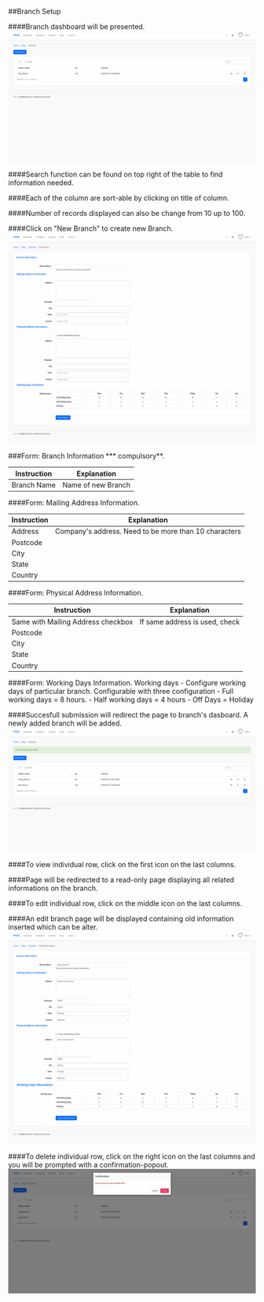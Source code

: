 ##Branch Setup

####Branch dashboard will be presented.
![Branch Dashboard](/Images/Branch/branch_dashboard.png)

####Search function can be found on top right of the table to find information needed.

####Each of the column are sort-able by clicking on title of column.

####Number of records displayed can also be change from 10 up to 100.

####Click on "New Branch" to create new Branch.
![New Branch](/Images/Branch/branch_create.png)

###Form: Branch Information *** compulsory**.

| Instruction  | Explanation |
| ------------- | ------------- |
| Branch Name | Name of new Branch |

####Form: Mailing Address Information.

| Instruction  | Explanation |
| ------------- | ------------- |
| Address | Company's address. Need to be more than 10 characters |
| Postcode  | |
| City | |
| State | |
| Country | ||

####Form: Physical Address Information.

| Instruction  | Explanation |
| ------------- | ------------- |
| Same with Mailing Address checkbox | If same address is used, check |
| Postcode  | |
| City | |
| State | |
| Country | ||

####Form: Working Days Information.
		Working days
			- Configure working days of particular branch. Configurable with three configuration
			- Full working days = 8 hours.
			- Half working days = 4 hours
			- Off Days = Holiday

####Succesfull submission will redirect the page to branch's dasboard. A newly added branch will be added.
![Success Branch](/Images/Branch/newbranch_success.png)

####To view individual row, click on the first icon on the last columns.

####Page will be redirected to a read-only page displaying all related informations on the branch.

####To edit individual row, click on the middle icon on the last columns.

####An edit branch page will be displayed containing old information inserted which can be alter.
![Edit Branch](/Images/Branch/branch_edit.png)

####To delete individual row, click on the right icon on the last columns and you will be prompted with a confirmation-popout.
![Delete Branch](/Images/Branch/branch_delete.png)



